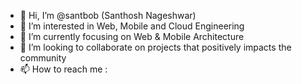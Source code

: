 - 👋 Hi, I’m @santbob (Santhosh Nageshwar)
- 👀 I’m interested in Web, Mobile and Cloud Engineering
- 🌱 I’m currently focusing on Web & Mobile Architecture 
- 💞️ I’m looking to collaborate on projects that positively impacts the community
- 📫 How to reach me : 

<!---
santbob/santbob is a ✨ special ✨ repository because its `README.md` (this file) appears on your GitHub profile.
You can click the Preview link to take a look at your changes.
--->
